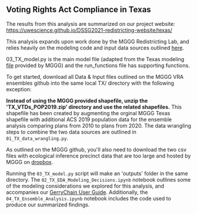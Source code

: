 ## Voting Rights Act Compliance in Texas

The results from this analysis are summarized on our project website: https://uwescience.github.io/DSSG2021-redistricting-website/texas/

This analysis expands upon work done by the MGGG Redistricting Lab, and relies heavily on the modeling code and input data sources outlined [here](https://github.com/mggg/VRA_ensembles).

03_TX_model.py is the main model file (adapted from the Texas modeling [file](https://github.com/mggg/VRA_ensembles/blob/master/TX/TX_elections_model.py) provided by MGGG) and the run_functions file has supporting functions. 

To get started, download all Data & Input files outlined on the MGGG VRA ensembles 
github into the same local TX/ directory with the following exception:

**Instead of using the MGGG provided shapefile, unzip the 'TX_VTDs_POP2019.zip' directory and use the related shapefiles.** This shapefile has been created by augmenting the orginal MGGG Texas shapefile with additional ACS 2019 population data for the ensemble analysis comparing plans from 2010 to plans from 2020. The data wrangling steps to combine the two data sources are outlined in `01_TX_data_wrangling.py`.

As outlined on the MGGG github, you'll also need to download the two csv files with ecological inference precinct data that are too large and hosted by MGGG on [dropbox](https://www.dropbox.com/sh/k78n2hyixmv9xdg/AABmZG5ntMbXtX1VKThR7_t8a?dl=0).

Running the `03_TX_model.py` script will make an 'outputs' folder in the same directory. The `02_TX_EDA_Modeling_Decisions.ipynb` notebook outlines some of the modeling considerations we explored for this analysis, and accompanies our [GerryChain User Guide](https://uwescience.github.io/DSSG2021-redistricting-website/guide/). Additionally, the `04_TX_Ensemble_Analysis.ipynb` notebook includes the code used to produce our summarized findings. 
